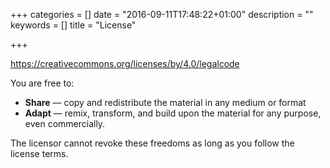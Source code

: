 +++
categories = []
date = "2016-09-11T17:48:22+01:00"
description = ""
keywords = []
title = "License"

+++

https://creativecommons.org/licenses/by/4.0/legalcode

You are free to:

- **Share** — copy and redistribute the material in any medium or format
- **Adapt** — remix, transform, and build upon the material for any purpose, even commercially.

The licensor cannot revoke these freedoms as long as you follow the license terms.

